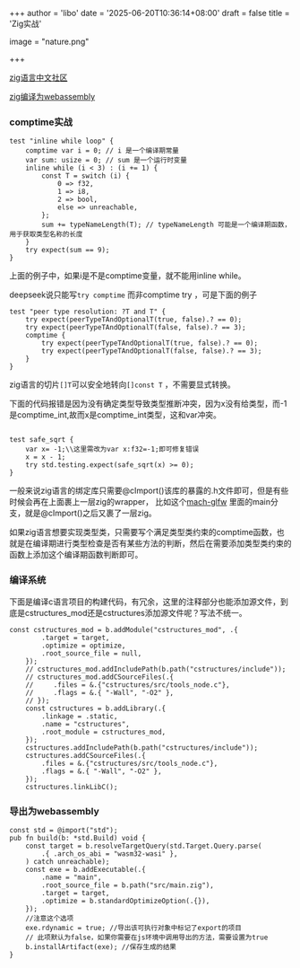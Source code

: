 +++
author = 'libo'
date = '2025-06-20T10:36:14+08:00'
draft = false
title = 'Zig实战'

image = "nature.png"

+++



[zig语言中文社区](https://ziglang.cc/)

[zig编译为webassembly](https://luojia.me/9940/)



### comptime实战

```zig
test "inline while loop" {
    comptime var i = 0; // i 是一个编译期常量
    var sum: usize = 0; // sum 是一个运行时变量
    inline while (i < 3) : (i += 1) {
        const T = switch (i) {
            0 => f32,
            1 => i8,
            2 => bool,
            else => unreachable,
        };
        sum += typeNameLength(T); // typeNameLength 可能是一个编译期函数，用于获取类型名称的长度
    }
    try expect(sum == 9);
}
```

上面的例子中，如果i是不是comptime变量，就不能用inline while。



deepseek说只能写`try comptime` 而非comptime try ，可是下面的例子

```zig
test "peer type resolution: ?T and T" {
    try expect(peerTypeTAndOptionalT(true, false).? == 0);
    try expect(peerTypeTAndOptionalT(false, false).? == 3);
    comptime {
        try expect(peerTypeTAndOptionalT(true, false).? == 0);
        try expect(peerTypeTAndOptionalT(false, false).? == 3);
    }
}
```







zig语言的切片`[]T`可以安全地转向`[]const T` ，不需要显式转换。

下面的代码报错是因为没有确定类型导致类型推断冲突，因为x没有给类型，而-1是comptime_int,故而x是comptime_int类型，这和var冲突。

```zig

test safe_sqrt {
    var x= -1;\\这里需改为var x:f32=-1;即可修复错误
    x = x - 1;
    try std.testing.expect(safe_sqrt(x) >= 0);
}
```





一般来说zig语言的绑定库只需要@cImport()该库的暴露的.h文件即可，但是有些时候会再在上面裹上一层zig的wrapper， 比如这个[mach-glfw](https://gitee.com/wujilingfeng/mach-glfw) 里面的main分支，就是@cImport()之后又裹了一层zig。





如果zig语言想要实现类型类，只需要写个满足类型类约束的comptime函数，也就是在编译期进行类型检查是否有某些方法的判断，然后在需要添加类型类约束的函数上添加这个编译期函数判断即可。



### 编译系统

下面是编译c语言项目的构建代码，有冗余，这里的注释部分也能添加源文件，到底是cstructures_mod还是cstructures添加源文件呢？写法不统一。

```zig
const cstructures_mod = b.addModule("cstructures_mod", .{
        .target = target,
        .optimize = optimize,
        .root_source_file = null,
    });
    // cstructures_mod.addIncludePath(b.path("cstructures/include"));
    // cstructures_mod.addCSourceFiles(.{
    //     .files = &.{"cstructures/src/tools_node.c"},
    //     .flags = &.{ "-Wall", "-O2" },
    // });
    const cstructures = b.addLibrary(.{
        .linkage = .static,
        .name = "cstructures",
        .root_module = cstructures_mod,
    });
    cstructures.addIncludePath(b.path("cstructures/include"));
    cstructures.addCSourceFiles(.{
        .files = &.{"cstructures/src/tools_node.c"},
        .flags = &.{ "-Wall", "-O2" },
    });
    cstructures.linkLibC();
```

### 导出为webassembly

```zig
const std = @import("std");
pub fn build(b: *std.Build) void {
    const target = b.resolveTargetQuery(std.Target.Query.parse(
        .{ .arch_os_abi = "wasm32-wasi" },
    ) catch unreachable);
    const exe = b.addExecutable(.{
        .name = "main",
        .root_source_file = b.path("src/main.zig"),
        .target = target,
        .optimize = b.standardOptimizeOption(.{}),
    });
    //注意这个选项
    exe.rdynamic = true; //导出该可执行对象中标记了export的项目
    // 此项默认为false，如果你需要在js环境中调用导出的方法，需要设置为true
    b.installArtifact(exe); //保存生成的结果
}
```

